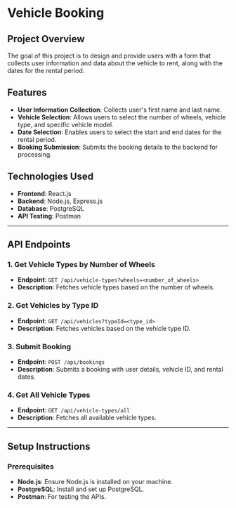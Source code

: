 # Vehicle Booking

## Project Overview
The goal of this project is to design and provide users with a form that collects user information and data about the vehicle to rent, along with the dates for the rental period.

## Features
- **User Information Collection**: Collects user's first name and last name.
- **Vehicle Selection**: Allows users to select the number of wheels, vehicle type, and specific vehicle model.
- **Date Selection**: Enables users to select the start and end dates for the rental period.
- **Booking Submission**: Submits the booking details to the backend for processing.

## Technologies Used
- **Frontend**: React.js
- **Backend**: Node.js, Express.js
- **Database**: PostgreSQL
- **API Testing**: Postman

---

## API Endpoints

### 1. Get Vehicle Types by Number of Wheels
- **Endpoint**: `GET /api/vehicle-types?wheels=<number_of_wheels>`
- **Description**: Fetches vehicle types based on the number of wheels.

### 2. Get Vehicles by Type ID
- **Endpoint**: `GET /api/vehicles?typeId=<type_id>`
- **Description**: Fetches vehicles based on the vehicle type ID.

### 3. Submit Booking
- **Endpoint**: `POST /api/bookings`
- **Description**: Submits a booking with user details, vehicle ID, and rental dates.

### 4. Get All Vehicle Types
- **Endpoint**: `GET /api/vehicle-types/all`
- **Description**: Fetches all available vehicle types.

---

## Setup Instructions

### Prerequisites
- **Node.js**: Ensure Node.js is installed on your machine.
- **PostgreSQL**: Install and set up PostgreSQL.
- **Postman**: For testing the APIs.

